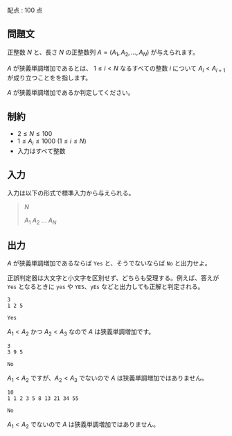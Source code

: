 配点 : $100$ 点

## 問題文

正整数 $N$ と、長さ $N$ の正整数列 $A=(A_1,A_2,\dots,A_N)$ が与えられます。

$A$ が狭義単調増加であるとは、 $1\leq i\lt N$ なるすべての整数 $i$ について $A_i\lt A_{i+1}$ が成り立つことをを指します。

$A$ が狭義単調増加であるか判定してください。

## 制約

- $2\leq N\leq 100$
- $1\leq A_i\leq 1000$ $(1\leq i\leq N)$
- 入力はすべて整数

## 入力

入力は以下の形式で標準入力から与えられる。

> $N$
> 
> $A_1$ $A_2$ $\dots$ $A_N$

## 出力

$A$ が狭義単調増加であるならば `Yes` と、そうでないならば `No` と出力せよ。

正誤判定器は大文字と小文字を区別せず、どちらも受理する。例えば、答えが `Yes` となるときに `yes` や `YES`、`yEs` などと出力しても正解と判定される。

```input1
3
1 2 5
```

```output1
Yes
```

$A_1\lt A_2$ かつ $A_2\lt A_3$ なので $A$ は狭義単調増加です。

```input2
3
3 9 5
```

```output2
No
```

$A_1\lt A_2$ ですが、$A_2\lt A_3$ でないので $A$ は狭義単調増加ではありません。

```input3
10
1 1 2 3 5 8 13 21 34 55
```

```output3
No
```

$A_1\lt A_2$ でないので $A$ は狭義単調増加ではありません。